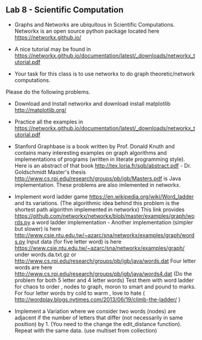 ## Lab 8 - Scientific Computation 

- Graphs and Networks are ubiquitous in Scientific Computations. Networkx is an open source python package located here https://networkx.github.io/

- A nice tutorial may be found in https://networkx.github.io/documentation/latest/_downloads/networkx_tutorial.pdf

- Your task for this class is to use networkx to do graph theoretic/network computations.

Please do the following problems.

- Download and Install networkx and download install matplotlib http://matplotlib.org/ 

- Practice all the examples in https://networkx.github.io/documentation/latest/_downloads/networkx_tutorial.pdf

- Stanford Graphbase is a book written by Prof. Donald Knuth and contains many interesting examples on graph algorithms and implementations of programs (written in literate programming style). Here is an abstract of that book http://tex.loria.fr/sgb/abstract.pdf - Dr. Goldschmidt Master's thesis http://www.cs.rpi.edu/research/groups/pb/jgb/Masters.pdf is Java implementation.  These problems are also imlemented in networkx.

- Implement word ladder game https://en.wikipedia.org/wiki/Word_ladder and its variations. (The algorithmic idea behind this
problem is the shortest path algorithm implemented in networkx) This link provides https://github.com/networkx/networkx/blob/master/examples/graph/words.py a word ladder implementation - Another implementation (simpler but slower) is here http://www.csie.ntu.edu.tw/~azarc/sna/networkx/examples/graph/words.py 
Input data (for five letter word) is here https://www.csie.ntu.edu.tw/~azarc/sna/networkx/examples/graph/ under words.da.txt.gz or http://www.cs.rpi.edu/research/groups/pb/jgb/java/words.dat 
Four letter words are here http://www.cs.rpi.edu/research/groups/pb/jgb/java/words4.dat (Do the problem for both 5 letter and 4 letter words)
Test them with word ladder for chaos to  order , nodes to graph, moron to smart and pound to marks.  For four letter words try 
cold to warm , love to hate ( http://wordplay.blogs.nytimes.com/2013/06/19/climb-the-ladder/ )

-  Implement a Variation where we consider two words (nodes) are adjacent if the number of letters that differ (not necessarily in same position) by 1. (You need to the change the edit_distance function). Repeat with the same data.
(use multiset from collection)
